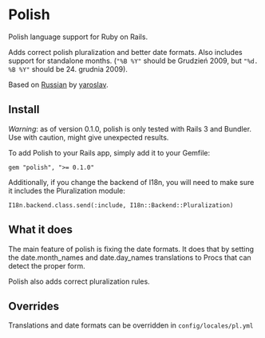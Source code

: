 Polish
======
Polish language support for Ruby on Rails.

Adds correct polish pluralization and better date formats. Also includes support for standalone months. (`"%B %Y"` should be Grudzień 2009, but `"%d. %B %Y"` should be 24. grudnia 2009).

Based on [Russian](http://github.com/yaroslav/russian/) by [yaroslav](http://github.com/yaroslav/).

Install
-------
*Warning*: as of version 0.1.0, polish is only tested with Rails 3 and Bundler. Use with caution, might give unexpected results.

To add Polish to your Rails app, simply add it to your Gemfile:

`gem "polish", ">= 0.1.0"`

Additionally, if you change the backend of I18n, you will need to make sure it includes the Pluralization module:

`I18n.backend.class.send(:include, I18n::Backend::Pluralization)`

What it does
------------

The main feature of polish is fixing the date formats. It does that by setting the date.month\_names and date.day\_names translations to Procs that can detect the proper form.

Polish also adds correct pluralization rules.

Overrides
---------
Translations and date formats can be overridden in `config/locales/pl.yml`

